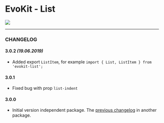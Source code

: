 # EvoKit - List

[![](https://img.shields.io/npm/v/evokit-list.svg)](https://www.npmjs.com/package/evokit-list)

---

### CHANGELOG

#### 3.0.2 *(19.06.2019)*

- Added export `ListItem`, for example `import { List, ListItem } from 'evokit-list';`

#### 3.0.1

- Fixed bug with prop `list-indent`

#### 3.0.0

- Initial version independent package. The [previous changelog](packages/evokit/CHANGELOG.md) in another package.
